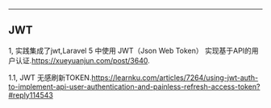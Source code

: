 -----
JWT
-----
1,   实践集成了jwt,Laravel 5 中使用 JWT（Json Web Token） 实现基于API的用户认证.https://xueyuanjun.com/post/3640.

1.1, JWT 无感刷新TOKEN.https://learnku.com/articles/7264/using-jwt-auth-to-implement-api-user-authentication-and-painless-refresh-access-token?#reply114543

